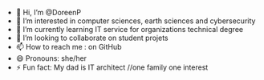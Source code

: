 - 👋 Hi, I’m @DoreenP
- 👀 I’m interested in computer sciences, earth sciences and cybersecurity
- 🌱 I’m currently learning IT service for organizations technical degree
- 💞️ I’m looking to collaborate on student projets 
- 📫 How to reach me : on GitHub
- 😄 Pronouns: she/her
- ⚡ Fun fact: My dad is IT architect //one family one interest
